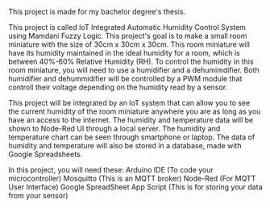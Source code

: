 This project is made for my bachelor degree's thesis.

This project is called IoT Integrated Automatic Humidity Control System using Mamdani Fuzzy Logic. This project's goal is to make a small room miniature with the size of 30cm x 30cm x 30cm.
This room miniature will have its humidity maintained in the ideal humidity for a room, which is between 40%-60% Relative Humidity (RH). To control the humidity in this room miniature,
you will need to use a humidifier and a dehumimdifier. Both humidifier and dehummidifier will be controlled by a PWM module that controll their voltage depending on the humidity read by a sensor.

This project will be integrated by an IoT system that can allow you to see the current humidity of the room miniature anywhere you are as long as you have an access to the internet.
The humidity and temperature data will be shown to Node-Red UI through a local server. The humidity and temperature chart can be seen through smartphone or laptop. 
The data of humidity and temperature will also be stored in a database, made with Google Spreadsheets.

In this project, you will need these:
Arduino IDE (To code your microcontroller)
Mosquitto (This is an MQTT broker)
Node-Red (For MQTT User Interface)
Google SpreadSheet App Script (This is for storing your data from your sensor)


